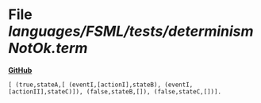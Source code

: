# File _languages/FSML/tests/determinismNotOk.term_
**[GitHub](https://github.com/softlang/yas/blob/master/languages/FSML/tests/determinismNotOk.term)**
```
[ (true,stateA,[ (eventI,[actionI],stateB), (eventI,[actionII],stateC)]), (false,stateB,[]), (false,stateC,[])].
```
